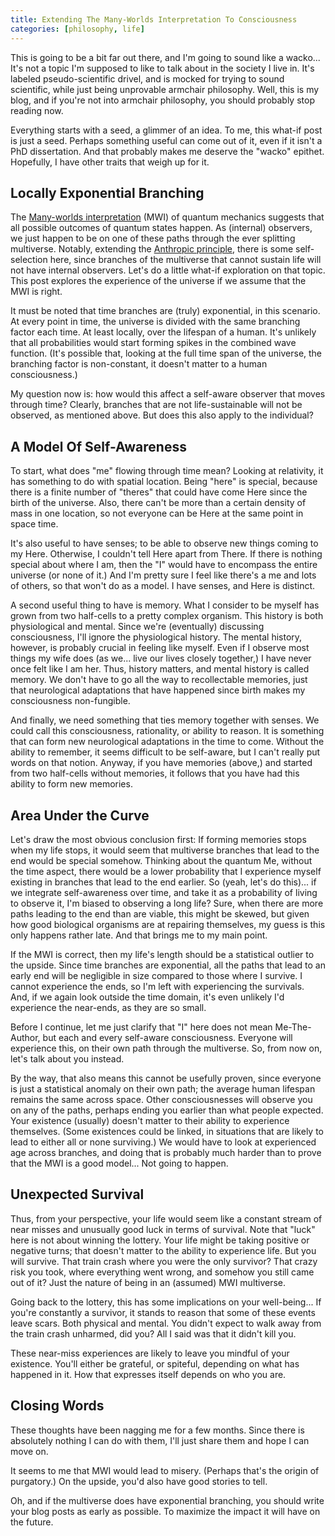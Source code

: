 ```yaml
---
title: Extending The Many-Worlds Interpretation To Consciousness
categories: [philosophy, life]
---
```


This is going to be a bit far out there, and I'm going to sound like a wacko...
It's not a topic I'm supposed to like to talk about in the society I live in.
It's labeled pseudo-scientific drivel, and is mocked for trying to sound scientific, while just being unprovable armchair philosophy.
Well, this is my blog, and if you're not into armchair philosophy, you should probably stop reading now.

Everything starts with a seed, a glimmer of an idea.
To me, this what-if post is just a seed.
Perhaps something useful can come out of it, even if it isn't a PhD dissertation.
And that probably makes me deserve the "wacko" epithet.
Hopefully, I have other traits that weigh up for it.

## Locally Exponential Branching

The [Many-worlds interpretation](https://en.wikipedia.org/wiki/Many-worlds_interpretation) (MWI) of quantum mechanics suggests that all possible outcomes of quantum states happen.
As (internal) observers, we just happen to be on one of these paths through the ever splitting multiverse.
Notably, extending the [Anthropic principle](https://en.wikipedia.org/wiki/Anthropic_principle), there is some self-selection here, since branches of the multiverse that cannot sustain life will not have internal observers.
Let's do a little what-if exploration on that topic.
This post explores the experience of the universe if we assume that the MWI is right.

It must be noted that time branches are (truly) exponential, in this scenario.
At every point in time, the universe is divided with the same branching factor each time.
At least locally, over the lifespan of a human.
It's unlikely that all probabilities would start forming spikes in the combined wave function.
(It's possible that, looking at the full time span of the universe, the branching factor is non-constant, it doesn't matter to a human consciousness.)

My question now is: how would this affect a self-aware observer that moves through time?
Clearly, branches that are not life-sustainable will not be observed, as mentioned above.
But does this also apply to the individual?

## A Model Of Self-Awareness

To start, what does "me" flowing through time mean?
Looking at relativity, it has something to do with spatial location.
Being "here" is special, because there is a finite number of "theres" that could have come Here since the birth of the universe.
Also, there can't be more than a certain density of mass in one location, so not everyone can be Here at the same point in space time.

It's also useful to have senses; to be able to observe new things coming to my Here.
Otherwise, I couldn't tell Here apart from There.
If there is nothing special about where I am, then the "I" would have to encompass the entire universe (or none of it.)
And I'm pretty sure I feel like there's a me and lots of others, so that won't do as a model.
I have senses, and Here is distinct.

A second useful thing to have is memory.
What I consider to be myself has grown from two half-cells to a pretty complex organism.
This history is both physiological and mental.
Since we're (eventually) discussing consciousness, I'll ignore the physiological history.
The mental history, however, is probably crucial in feeling like myself.
Even if I observe most things my wife does (as we... live our lives closely together,) I have never once felt like I am her.
Thus, history matters, and mental history is called memory.
We don't have to go all the way to recollectable memories, just that neurological adaptations that have happened since birth makes my consciousness non-fungible.

And finally, we need something that ties memory together with senses.
We could call this consciousness, rationality, or ability to reason.
It is something that can form new neurological adaptations in the time to come.
Without the ability to remember, it seems difficult to be self-aware, but I can't really put words on that notion.
Anyway, if you have memories (above,) and started from two half-cells without memories, it follows that you have had this ability to form new memories.

## Area Under the Curve

Let's draw the most obvious conclusion first:
If forming memories stops when my life stops, it would seem that multiverse branches that lead to the end would be special somehow.
Thinking about the quantum Me, without the time aspect, there would be a lower probability that I experience myself existing in branches that lead to the end earlier.
So (yeah, let's do this)... if we integrate self-awareness over time, and take it as a probability of living to observe it, I'm biased to observing a long life?
Sure, when there are more paths leading to the end than are viable, this might be skewed, but given how good biological organisms are at repairing themselves, my guess is this only happens rather late.
And that brings me to my main point.

If the MWI is correct, then my life's length should be a statistical outlier to the upside.
Since time branches are exponential, all the paths that lead to an early end will be negligible in size compared to those where I survive.
I cannot experience the ends, so I'm left with experiencing the survivals.
And, if we again look outside the time domain, it's even unlikely I'd experience the near-ends, as they are so small.

Before I continue, let me just clarify that "I" here does not mean Me-The-Author, but each and every self-aware consciousness.
Everyone will experience this, on their own path through the multiverse.
So, from now on, let's talk about you instead.

By the way, that also means this cannot be usefully proven, since everyone is just a statistical anomaly on their own path; the average human lifespan remains the same across space.
Other consciousnesses will observe you on any of the paths, perhaps ending you earlier than what people expected.
Your existence (usually) doesn't matter to their ability to experience themselves.
(Some existences could be linked, in situations that are likely to lead to either all or none surviving.)
We would have to look at experienced age across branches, and doing that is probably much harder than to prove that the MWI is a good model...
Not going to happen.

## Unexpected Survival

Thus, from your perspective, your life would seem like a constant stream of near misses and unusually good luck in terms of survival.
Note that "luck" here is not about winning the lottery.
Your life might be taking positive or negative turns; that doesn't matter to the ability to experience life.
But you will survive.
That train crash where you were the only survivor?
That crazy risk you took, where everything went wrong, and somehow you still came out of it?
Just the nature of being in an (assumed) MWI multiverse.

Going back to the lottery, this has some implications on your well-being...
If you're constantly a survivor, it stands to reason that some of these events leave scars.
Both physical and mental.
You didn't expect to walk away from the train crash unharmed, did you?
All I said was that it didn't kill you.

These near-miss experiences are likely to leave you mindful of your existence.
You'll either be grateful, or spiteful, depending on what has happened in it.
How that expresses itself depends on who you are.

## Closing Words

These thoughts have been nagging me for a few months.
Since there is absolutely nothing I can do with them, I'll just share them and hope I can move on.

It seems to me that MWI would lead to misery.
(Perhaps that's the origin of purgatory.)
On the upside, you'd also have good stories to tell.

Oh, and if the multiverse does have exponential branching, you should write your blog posts as early as possible.
To maximize the impact it will have on the future.
